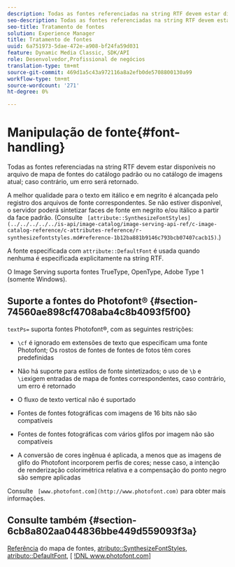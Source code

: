 ```yaml
---
description: Todas as fontes referenciadas na string RTF devem estar disponíveis no arquivo de mapa de fontes do catálogo padrão ou no catálogo de imagens atual; caso contrário, um erro será retornado.
seo-description: Todas as fontes referenciadas na string RTF devem estar disponíveis no arquivo de mapa de fontes do catálogo padrão ou no catálogo de imagens atual; caso contrário, um erro será retornado.
seo-title: Tratamento de fontes
solution: Experience Manager
title: Tratamento de fontes
uuid: 6a751973-5dae-472e-a908-bf24fa59d031
feature: Dynamic Media Classic, SDK/API
role: Desenvolvedor,Profissional de negócios
translation-type: tm+mt
source-git-commit: 469d1a5c43a972116a8a2efb0de5708800130a99
workflow-type: tm+mt
source-wordcount: '271'
ht-degree: 0%

---
```



# Manipulação de fonte{#font-handling}

Todas as fontes referenciadas na string RTF devem estar disponíveis no arquivo de mapa de fontes do catálogo padrão ou no catálogo de imagens atual; caso contrário, um erro será retornado.

A melhor qualidade para o texto em itálico e em negrito é alcançada pelo registro dos arquivos de fonte correspondentes. Se não estiver disponível, o servidor poderá sintetizar faces de fonte em negrito e/ou itálico a partir da face padrão. (Consulte ` [attribute::SynthesizeFontStyles](../../../../../is-api/image-catalog/image-serving-api-ref/c-image-catalog-reference/c-attributes-reference/r-synthesizefontstyles.md#reference-1b12ba881b9146c793bcb07407cacb15)`.)

A fonte especificada com `attribute::DefaultFont` é usada quando nenhuma é especificada explicitamente na string RTF.

O Image Serving suporta fontes TrueType, OpenType, Adobe Type 1 (somente Windows).

## Suporte a fontes do Photofont® {#section-74560ae898cf4708aba4c8b4093f5f00}

`textPs=` suporta fontes Photofont®, com as seguintes restrições:

* `\cf` é ignorado em extensões de texto que especificam uma fonte Photofont; Os rostos de fontes de fontes de fotos têm cores predefinidas
* Não há suporte para estilos de fonte sintetizados; o uso de `\b` e `\i`exigem entradas de mapa de fontes correspondentes, caso contrário, um erro é retornado

* O fluxo de texto vertical não é suportado
* Fontes de fontes fotográficas com imagens de 16 bits não são compatíveis
* Fontes de fontes fotográficas com vários glifos por imagem não são compatíveis
* A conversão de cores ingênua é aplicada, a menos que as imagens de glifo do Photofont incorporem perfis de cores; nesse caso, a intenção de renderização colorimétrica relativa e a compensação do ponto negro são sempre aplicadas

Consulte ` [www.photofont.com](http://www.photofont.com)` para obter mais informações.

## Consulte também {#section-6cb8a802aa044836bbe449d559093f3a}

[Referência](../../../../../is-api/image-catalog/image-serving-api-ref/c-image-catalog-reference/c-font-map-reference/c-font-map-reference.md#concept-f81f319d03c646c5a8ef87b3277dd37d) do mapa de fontes,  [atributo::SynthesizeFontStyles](../../../../../is-api/image-catalog/image-serving-api-ref/c-image-catalog-reference/c-attributes-reference/r-synthesizefontstyles.md#reference-1b12ba881b9146c793bcb07407cacb15),  [atributo::DefaultFont](../../../../../is-api/image-catalog/image-serving-api-ref/c-image-catalog-reference/c-attributes-reference/r-defaultfont.md#reference-48b763ac254545e89a25c76ff7581107),  [ [!DNL www.photofont.com] ](http://www.photofont.com)
